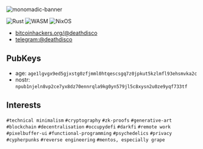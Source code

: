 ![monomadic-banner](https://user-images.githubusercontent.com/129359/180737422-a9266cfd-f13f-4729-957b-f54830300d7d.png)

![Rust](https://img.shields.io/badge/rust-%23000000.svg?style=for-the-badge&logo=rust&logoColor=white)
![WASM](https://img.shields.io/badge/WASM-%23000000?style=for-the-badge&logo=webassembly&logoColor=white)
![NixOS](https://img.shields.io/badge/Nix-%23000000.svg?style=for-the-badge&logo=nixos&logoColor=white)

- [bitcoinhackers.org/@deathdisco](https://bitcoinhackers.org/@deathdisco)
- [telegram:@deathdisco](https://t.me/deathdisco)

## PubKeys
- age: `age1lgvgx9ed5gjxstg0zfjmml0htqescsgq7z0jpkut5kzlmfl93ehsmvka2c`
- nostr: `npub1njeln8vp2ce7yx8dz70ennrqla9kg0yn579jl5c8xysn2u0ze9yqf733tf`

## Interests
`#technical minimalism` `#cryptography` `#zk-proofs` `#generative-art` `#blockchain` `#decentralisation` `#occupydefi` `#darkfi` `#remote work` `#pixelbuffer-ui` `#functional-programming` `#psychedelics` `#privacy` `#cypherpunks` `#reverse engineering` `#mentos, especially grape`
